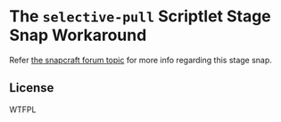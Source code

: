 

# The `selective-pull` Scriptlet Stage Snap Workaround
Refer [the snapcraft forum topic](https://forum.snapcraft.io/t/the-selective-pull-scriptlet-stage-snap-workaround/10389) for more info regarding this stage snap.

## License
WTFPL
